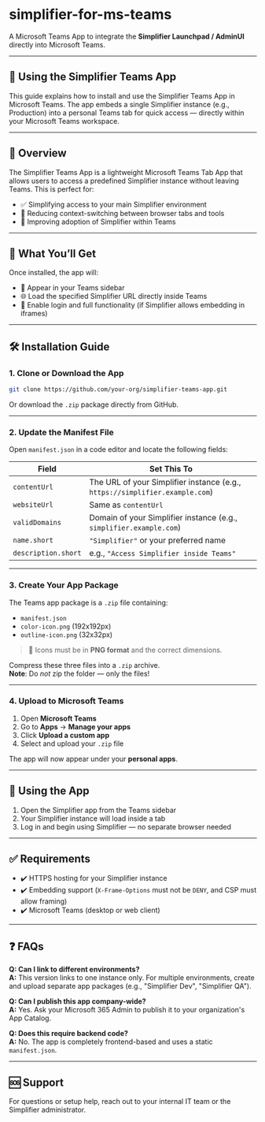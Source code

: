 # simplifier-for-ms-teams

A Microsoft Teams App to integrate the **Simplifier Launchpad / AdminUI** directly into Microsoft Teams.

---

## 🧭 Using the Simplifier Teams App

This guide explains how to install and use the Simplifier Teams App in Microsoft Teams. The app embeds a single Simplifier instance (e.g., Production) into a personal Teams tab for quick access — directly within your Microsoft Teams workspace.

---

## 📌 Overview

The Simplifier Teams App is a lightweight Microsoft Teams Tab App that allows users to access a predefined Simplifier instance without leaving Teams. This is perfect for:

- ✅ Simplifying access to your main Simplifier environment  
- 🔄 Reducing context-switching between browser tabs and tools  
- 🚀 Improving adoption of Simplifier within Teams

---

## 🎯 What You’ll Get

Once installed, the app will:

- 📂 Appear in your Teams sidebar  
- 🌐 Load the specified Simplifier URL directly inside Teams  
- 🔐 Enable login and full functionality (if Simplifier allows embedding in iframes)

---

## 🛠 Installation Guide

### 1. Clone or Download the App

```bash
git clone https://github.com/your-org/simplifier-teams-app.git
```

Or download the `.zip` package directly from GitHub.

---

### 2. Update the Manifest File

Open `manifest.json` in a code editor and locate the following fields:

| Field               | Set This To                                                             |
|--------------------|--------------------------------------------------------------------------|
| `contentUrl`       | The URL of your Simplifier instance (e.g., `https://simplifier.example.com`) |
| `websiteUrl`       | Same as `contentUrl`                                                    |
| `validDomains`     | Domain of your Simplifier instance (e.g., `simplifier.example.com`)     |
| `name.short`       | `"Simplifier"` or your preferred name                                   |
| `description.short`| e.g., `"Access Simplifier inside Teams"`                                |

---

### 3. Create Your App Package

The Teams app package is a `.zip` file containing:

- `manifest.json`
- `color-icon.png` (192x192px)
- `outline-icon.png` (32x32px)

> 🎨 Icons must be in **PNG format** and the correct dimensions.

Compress these three files into a `.zip` archive.  
**Note**: Do *not* zip the folder — only the files!

---

### 4. Upload to Microsoft Teams

1. Open **Microsoft Teams**
2. Go to **Apps** → **Manage your apps**
3. Click **Upload a custom app**
4. Select and upload your `.zip` file

The app will now appear under your **personal apps**.

---

## 🚀 Using the App

1. Open the Simplifier app from the Teams sidebar  
2. Your Simplifier instance will load inside a tab  
3. Log in and begin using Simplifier — no separate browser needed  

---

## ✅ Requirements

- ✔️ HTTPS hosting for your Simplifier instance  
- ✔️ Embedding support (`X-Frame-Options` must not be `DENY`, and CSP must allow framing)  
- ✔️ Microsoft Teams (desktop or web client)

---

## ❓ FAQs

**Q: Can I link to different environments?**  
**A:** This version links to one instance only. For multiple environments, create and upload separate app packages (e.g., "Simplifier Dev", "Simplifier QA").

**Q: Can I publish this app company-wide?**  
**A:** Yes. Ask your Microsoft 365 Admin to publish it to your organization's App Catalog.

**Q: Does this require backend code?**  
**A:** No. The app is completely frontend-based and uses a static `manifest.json`.

---

## 🆘 Support

For questions or setup help, reach out to your internal IT team or the Simplifier administrator.
